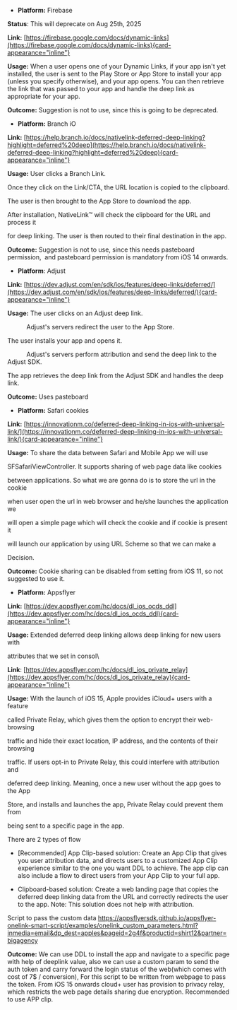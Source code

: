 - **Platform:** Firebase

**Status**: This will deprecate on Aug 25th, 2025

**Link:**
[https://firebase.google.com/docs/dynamic-links](https://firebase.google.com/docs/dynamic-links){card-appearance="inline"}

**Usage:** When a user opens one of your Dynamic Links, if your app
isn\'t yet installed, the user is sent to the Play Store or App Store to
install your app (unless you specify otherwise), and your app opens. You
can then retrieve the link that was passed to your app and handle the
deep link as appropriate for your app.

**Outcome:** Suggestion is not to use, since this is going to be
deprecated.

- **Platform:** Branch iO

**Link:**
[https://help.branch.io/docs/nativelink-deferred-deep-linking?highlight=deferred%20deep](https://help.branch.io/docs/nativelink-deferred-deep-linking?highlight=deferred%20deep){card-appearance="inline"}

**Usage:** User clicks a Branch Link.

Once they click on the Link/CTA, the URL location is copied to the
clipboard.

The user is then brought to the App Store to download the app.

After installation, NativeLink™ will check the clipboard for the URL and
process it 

for deep linking. The user is then routed to their final destination in
the app.

**Outcome:** Suggestion is not to use, since this needs pasteboard
permission,  and pasteboard permission is mandatory from iOS 14 onwards.

- **Platform**: Adjust

**Link:**
[https://dev.adjust.com/en/sdk/ios/features/deep-links/deferred/](https://dev.adjust.com/en/sdk/ios/features/deep-links/deferred/){card-appearance="inline"}

**Usage:** The user clicks on an Adjust deep link.

           Adjust's servers redirect the user to the App Store.

The user installs your app and opens it.

           Adjust's servers perform attribution and send the deep link
to the Adjust SDK.

The app retrieves the deep link from the Adjust SDK and handles the deep
link.

**Outcome:** Uses pasteboard

- **Platform:** Safari cookies

**Link:**
[https://innovationm.co/deferred-deep-linking-in-ios-with-universal-link/](https://innovationm.co/deferred-deep-linking-in-ios-with-universal-link/){card-appearance="inline"}

**Usage:** To share the data between Safari and Mobile App we will use 

SFSafariViewController. It supports sharing of web page data like
cookies 

between applications. So what we are gonna do is to store the url in the
cookie 

when user open the url in web browser and he/she launches the
application we 

will open a simple page which will check the cookie and if cookie is
present it 

will launch our application by using URL Scheme so that we can make a 

Decision.

**Outcome:** Cookie sharing can be disabled from setting from iOS 11, so
not suggested to use it.

- **Platform:** Appsflyer

**Link:**
[https://dev.appsflyer.com/hc/docs/dl_ios_ocds_ddl](https://dev.appsflyer.com/hc/docs/dl_ios_ocds_ddl){card-appearance="inline"}

**Usage:** Extended deferred deep linking allows deep linking for new
users with 

attributes that we set in consol\

**Link**:
[https://dev.appsflyer.com/hc/docs/dl_ios_private_relay](https://dev.appsflyer.com/hc/docs/dl_ios_private_relay){card-appearance="inline"}

**Usage:** With the launch of iOS 15, Apple provides iCloud+ users with
a feature 

called Private Relay, which gives them the option to encrypt their
web-browsing 

traffic and hide their exact location, IP address, and the contents of
their browsing 

traffic. If users opt-in to Private Relay, this could interfere with
attribution and 

deferred deep linking. Meaning, once a new user without the app goes to
the App 

Store, and installs and launches the app, Private Relay could prevent
them from 

being sent to a specific page in the app.

There are 2 types of flow

- \[Recommended\] App Clip-based solution: Create an App Clip that gives
  you user attribution data, and directs users to a customized App Clip
  experience similar to the one you want DDL to achieve. The app clip
  can also include a flow to direct users from your App Clip to your
  full app.

- Clipboard-based solution: Create a web landing page that copies the
  deferred deep linking data from the URL and correctly redirects the
  user to the app. Note: This solution does not help with attribution.

Script to pass the custom data
<https://appsflyersdk.github.io/appsflyer-onelink-smart-script/examples/onelink_custom_parameters.html?inmedia=email&dp_dest=apples&pageid=2g4f&productid=shirt12&partner=bigagency>

**Outcome:** We can use DDL to install the app and navigate to a
specific page with help of deeplink value, also we can use a custom
param to send the auth token and carry forward the login status of the
web(which comes with cost of 7\$ / conversion), For this script to be
written from webpage to pass the token. From iOS 15 onwards cloud+ user
has provision to privacy relay, which restricts the web page details
sharing due encryption. Recommended to use APP clip.    
